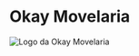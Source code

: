 # Okay Movelaria
![Logo da Okay Movelaria](http://eduardojer.tech/assets/imagem-okay-movelaria.png)
